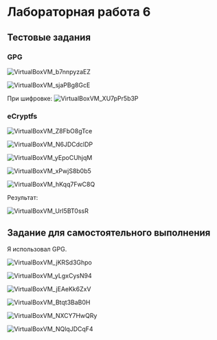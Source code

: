 # Лабораторная работа 6
## Тестовые задания
### GPG
![VirtualBoxVM_b7nnpyzaEZ](https://github.com/user-attachments/assets/364aad9c-8bfb-4cea-9b1f-bb0bb93c272d)

![VirtualBoxVM_sjaPBg8GcE](https://github.com/user-attachments/assets/39627769-e637-4e34-8218-54999b721666)

При шифровке:
![VirtualBoxVM_XU7pPr5b3P](https://github.com/user-attachments/assets/31a023a2-f383-463e-9d4e-9d71a64afedb)
### eCryptfs
![VirtualBoxVM_Z8FbO8gTce](https://github.com/user-attachments/assets/bd254a54-7d8d-46c4-a641-b3ad3c8404e9)

![VirtualBoxVM_N6JDCdclDP](https://github.com/user-attachments/assets/a4cede62-483c-4092-a7e9-257ddb665696)

![VirtualBoxVM_yEpoCUhjqM](https://github.com/user-attachments/assets/6ef9f604-b47c-4df7-8d9e-1a0063587353)

![VirtualBoxVM_xPwjS8b0b5](https://github.com/user-attachments/assets/c1e8e3e4-bd70-4ac3-8d0a-91cc81e1ee9d)

![VirtualBoxVM_hKqq7FwC8Q](https://github.com/user-attachments/assets/32ddc8fd-4d7c-4d3b-953c-46ab9def0a81)

Результат:

![VirtualBoxVM_UrI5BT0ssR](https://github.com/user-attachments/assets/1c63757b-6266-459e-868a-fb3fb9452cf4)
## Задание для самостоятельного выполнения
Я использовал GPG.

![VirtualBoxVM_jKRSd3Ghpo](https://github.com/user-attachments/assets/72556575-b292-43b4-a531-b8a7ac7b1e7b)

![VirtualBoxVM_yLgxCysN94](https://github.com/user-attachments/assets/3878edac-1baf-4d9c-84c4-821b7a7759af)

![VirtualBoxVM_jEAeKk6ZxV](https://github.com/user-attachments/assets/70ac7ca3-ff54-42e1-8a1f-de9db3de751e)

![VirtualBoxVM_Btqt3BaB0H](https://github.com/user-attachments/assets/9135be01-bedc-44b7-bd1b-18ef3eee27e8)

![VirtualBoxVM_NXCY7HwQRy](https://github.com/user-attachments/assets/abb75b80-0f23-4746-970f-8cf4aaf4be09)

![VirtualBoxVM_NQlqJDCqF4](https://github.com/user-attachments/assets/7ff04475-a287-434b-82af-24892fe8c9a8)
